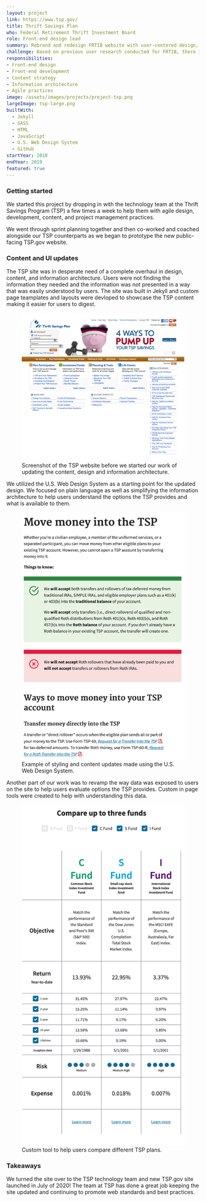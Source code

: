 ```yaml
---
layout: project
link: https://www.tsp.gov/
title: Thrift Savings Plan
who: Federal Retirement Thrift Investment Board
role: Front-end design lead
summary: Rebrand and redesign FRTIB website with user-centered design, research, content, and development capabilities.
challenge: Based on previous user research conducted for FRTIB, there is a gap between how information is currently organized on TSP.gov and what users need from the site to make informed retirement decisions. FRTIB wants users to be able to easily find and understand the retirement services they offer, ensuring that users are taking full advantage of the retirement benefits being provided to them. Additionally, FRTIB believes that the site would reach more users if it was mobile-friendly.
responsibilities: 
- Front-end design
- Front-end development
- Content strategy
- Information architecture
- Agile practices 
image: /assets/images/projects/project-tsp.png
largeImage: tsp-large.png
builtWith:
  - Jekyll
  - SASS
  - HTML
  - JavaScript
  - U.S. Web Design System
  - GitHub
startYear: 2018
endYear: 2019
featured: true
---
```


### Getting started

We started this project by dropping in with the technology team at the Thrift Savings Program (TSP) a few times a week to help them with agile design, development, content, and project management practices. 

We went through sprint planning together and then co-worked and coached alongside our TSP counterparts as we began to prototype the new public-facing TSP.gov website. 

### Content and UI updates

The TSP site was in desperate need of a complete overhaul in design, content, and information architecture. Users were not finding the information they needed and the information was not presented in a way that was easily understood by users. The site was built in Jekyll and custom page teamplates and layouts were devloped to showcase the TSP content making it easier for users to digest. 

<figure>
<a href="/assets/images/projects/tsp-old.png" target="_blank">
<img src="/assets/images/projects/tsp-old.png"/>
</a>
<figcaption>Screenshot of the TSP website before we started our work of updating the content, design and information architecture.</figcaption>
</figure>

We utilized the U.S. Web Design System as a starting point for the updated design. We focused on plain language as well as simplifying the information architecture to help users understand the options the TSP provides and what is available to them. 

<figure>
<a href="/assets/images/projects/tsp-move-money.png" target="_blank">
<img src="/assets/images/projects/tsp-move-money.png" alt="Example of updated content UI which focuses on simplicity and readability and understanding."/>
</a>
<figcaption>Example of styling and content updates made using the U.S. Web Design System.</figcaption>
</figure>

Another part of our work was to revamp the way data was exposed to users on the site to help users evaluate options the TSP provides. Custom in page tools were created to help with understanding this data. 
 
<figure> 
<a href="/assets/images/projects/tsp-compare-funds.png" target="_blank">
<img src="/assets/images/projects/tsp-compare-funds.png" alt="UI comparison tool to help TSP members compare plan types."/>
</a>
<figcaption>Custom tool to help users compare different TSP plans.</figcaption>
</figure>


### Takeaways

We turned the site over to the TSP technology team and new TSP.gov site launched in July of 2020! The team at TSP has done a great job keeping the site updated and continuing to promote web standards and best practices. 
